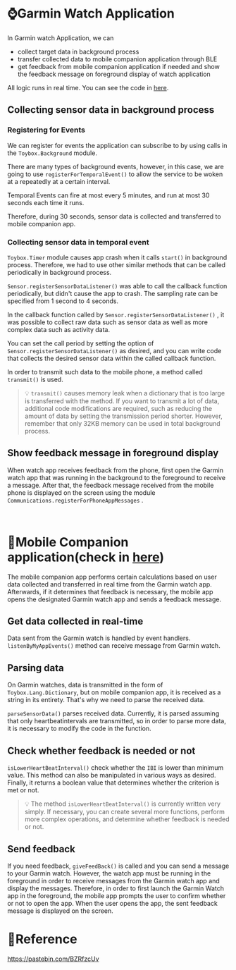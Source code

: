 # ⌚Garmin Watch Application

In Garmin watch Application, we can 

- collect target data in background process
- transfer collected data to mobile companion application through BLE
- get feedback from mobile companion application if needed and show the feedback message on foreground display of watch application

All logic runs in real time. You can see the code in [here](https://github.com/coitloz88/Garmin-Background-Test/tree/master/BackgroundTest).

## Collecting sensor data in background process

### Registering for Events

We can register for events the application can subscribe to by using calls in the `Toybox.Background` module.

There are many types of background events, however, in this case, we are going to use `registerForTemporalEvent()` to allow the service to be woken at a repeatedly at a certain interval.

Temporal Events can fire at most every 5 minutes, and run at most 30 seconds each time it runs.

Therefore, during 30 seconds, sensor data is collected and transferred to mobile companion app.

### Collecting sensor data in temporal event

`Toybox.Timer` module causes app crash when it calls `start()` in background process. Therefore, we had to use other similar methods that can be called periodically in background process.

`Sensor.registerSensorDataListener()` was able to call the callback function periodically, but didn't cause the app to crash. The sampling rate can be specified from 1 second to 4 seconds.

In the callback function called by `Sensor.registerSensorDataListener()` , it was possible to collect raw data such as sensor data as well as more complex data such as activity data.

You can set the call period by setting the option of `Sensor.registerSensorDataListener()` as desired, and you can write code that collects the desired sensor data within the called callback function.

In order to transmit such data to the mobile phone, a method called `transmit()` is used.

> 💡 `transmit()` causes memory leak when a dictionary that is too large is transferred with the method. If you want to transmit a lot of data, additional code modifications are required, such as reducing the amount of data by setting the transmission period shorter. However, remember that only 32KB memory can be used in total background process.


## Show feedback message in foreground display

When watch app receives feedback from the phone, first open the Garmin watch app that was running in the background to the foreground to receive a message. After that, the feedback message received from the mobile phone is displayed on the screen using the module `Communications.registerForPhoneAppMessages` .

<br>

# 📱Mobile Companion application(check in [here](https://github.com/coitloz88/connectiq-android-sdk/tree/main/Comm%20Android))

The mobile companion app performs certain calculations based on user data collected and transferred in real time from the Garmin watch app. Afterwards, if it determines that feedback is necessary, the mobile app opens the designated Garmin watch app and sends a feedback message.

## Get data collected in real-time

Data sent from the Garmin watch is handled by event handlers.  `listenByMyAppEvents()` method can receive message from Garmin watch.

## Parsing data

On Garmin watches, data is transmitted in the form of `Toybox.Lang.Dictionary`, but on mobile companion app, it is received as a string in its entirety. That's why we need to parse the received data.

`parseSensorData()` parses received data. Currently, it is parsed assuming that only heartbeatintervals are transmitted, so in order to parse more data, it is necessary to modify the code in the function.

## Check whether feedback is needed or not

`isLowerHeartBeatInterval()` check whether the `IBI` is lower than minimum value. This method can also be manipulated in various ways as desired. Finally, it returns a boolean value that determines whether the criterion is met or not.

> 💡 The method `isLowerHeartBeatInterval()` is currently written very simply. If necessary, you can create several more functions, perform more complex operations, and determine whether feedback is needed or not.


## Send feedback

If you need feedback, `giveFeedBack()` is called and you can send a message to your Garmin watch. However, the watch app must be running in the foreground in order to receive messages from the Garmin watch app and display the messages. Therefore, in order to first launch the Garmin Watch app in the foreground, the mobile app prompts the user to confirm whether or not to open the app. When the user opens the app, the sent feedback message is displayed on the screen.


# 📑Reference
<https://pastebin.com/BZRfzcUv>